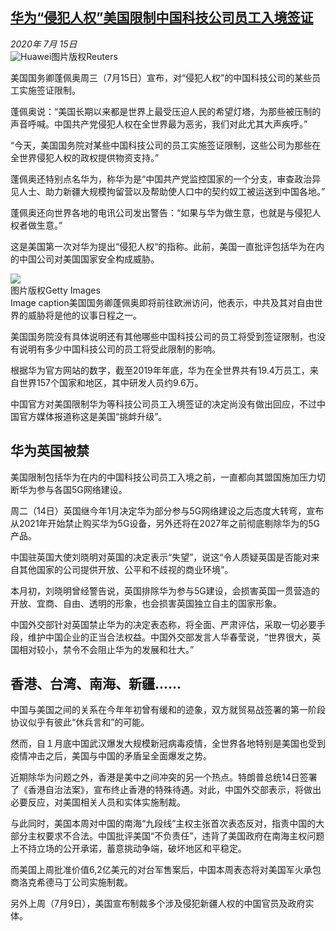 <!--1594858009000-->
[华为“侵犯人权”美国限制中国科技公司员工入境签证](http://www.bbc.com/zhongwen/simp/world-53425389)
------

<div><i>2020年 7月 15日</i></div><div><div class="story-body__inner" property="articleBody"><div class="media-landscape no-caption full-width lead"><span class="image-and-copyright-container"><img class="js-image-replace" alt="Huawei" src="https://images.weserv.nl/?url=ichef.bbci.co.uk/news/640/cpsprodpb/9C22/production/_113407993_5ff189dc-c134-4906-8935-a40a13a906d1.jpg"><span class="off-screen">图片版权</span><span class="story-image-copyright">Reuters</span></span></div><p class="story-body__introduction">美国国务卿蓬佩奥周三（7月15日）宣布，对“侵犯人权”的中国科技公司的某些员工实施签证限制。</p><div id="bbccom_mpu_3" class="bbccom_slot mpu-ad" aria-hidden="true"><div class="bbccom_advert"></div></div><p>蓬佩奥说：“美国长期以来都是世界上最受压迫人民的希望灯塔，为那些被压制的声音呼喊。中国共产党侵犯人权在全世界最为恶劣，我们对此尤其大声疾呼。”</p><p>“今天，美国国务院对某些中国科技公司的员工实施签证限制，这些公司为那些在全世界侵犯人权的政权提供物资支持。”</p><div id="bbccom_mpu_1_2" class="bbccom_slot mpu-ad" aria-hidden="true"><div class="bbccom_advert"></div></div><p>蓬佩奥还特别点名华为，称华为是“中国共产党监控国家的一个分支，审查政治异见人士、助力新疆大规模拘留营以及帮助使人口中的契约奴工被运送到中国各地。”</p><p>蓬佩奥还向世界各地的电讯公司发出警告：“如果与华为做生意，也就是与侵犯人权者做生意。”</p><p>这是美国第一次对华为提出“侵犯人权“的指称。此前，美国一直批评包括华为在内的中国公司对美国国家安全构成威胁。</p><div class="media-landscape has-caption full-width"><span class="image-and-copyright-container"><img src="https://images.weserv.nl/?url=ichef.bbci.co.uk/news/640/cpsprodpb/1829A/production/_113407989_fe1c9a49-f1f1-46b5-9a34-6b2b1d8973d9.jpg"><br><span class="off-screen">图片版权</span><span class="story-image-copyright">Getty Images</span></span><figcaption class="media-caption"><span class="off-screen">Image caption</span><span class="media-caption__text">美国国务卿蓬佩奥即将前往欧洲访问，他表示，中共及其对自由世界的威胁将是他的议事日程之一。</span></figcaption></div><p>美国国务院没有具体说明还有其他哪些中国科技公司的员工将受到签证限制，也没有说明有多少中国科技公司的员工将受此限制的影响。</p><p>根据华为官方网站的数字，截至2019年年底，华为在全世界共有19.4万员工，来自世界157个国家和地区，其中研发人员约9.6万。</p><p>中国官方对美国限制华为等科技公司员工入境签证的决定尚没有做出回应，不过中国官方媒体报道称这是美国“挑衅升级”。</p><h2 class="story-body__crosshead">华为英国被禁</h2><p>美国限制包括华为在内的中国科技公司员工入境之前，一直都向其盟国施加压力切断华为参与各国5G网络建设。</p><p>周二（14日）英国继今年1月决定华为部分参与5G网络建设之后态度大转弯，宣布从2021年开始禁止购买华为5G设备，另外还将在2027年之前彻底剔除华为的5G产品。</p><p>中国驻英国大使刘晓明对英国的决定表示“失望”，说这“令人质疑英国是否能对来自其他国家的公司提供开放、公平和不歧视的商业环境”。</p><p>本月初，刘晓明曾经警告说，英国排除华为参与5G建设，会损害英国一贯营造的开放、宜商、自由、透明的形象，也会损害英国独立自主的国家形象。</p><p>中国外交部针对英国禁止华为的决定表态称，将全面、严肃评估，采取一切必要手段，维护中国企业的正当合法权益。中国外交部发言人华春莹说，“世界很大，英国相对较小，禁令不会阻止华为的发展和壮大。”</p><h2 class="story-body__crosshead">香港、台湾、南海、新疆......</h2><p>中国与美国之间的关系在今年年初曾有缓和的迹象，双方就贸易战签署的第一阶段协议似乎有彼此“休兵言和”的可能。</p><p>然而，自１月底中国武汉爆发大规模新冠病毒疫情，全世界各地特别是美国也受到疫情冲击之后，美国与中国的矛盾呈全面爆发之势。</p><p>近期除华为问题之外，香港是美中之间冲突的另一个热点。特朗普总统14日签署了《香港自治法案》，宣布终止香港的特殊待遇。对此，中国外交部表示，将做出必要反应，对美国相关人员和实体实施制裁。</p><p>与此同时，美国本周对中国的南海“九段线”主权主张首次表态反对，指责中国的大部分主权要求不合法。中国批评美国“不负责任”，违背了美国政府在南海主权问题上不持立场的公开承诺，蓄意挑动争端，破坏地区和平稳定。</p><p>而美国上周批准价值6,2亿美元的对台军售案后，中国本周表态将对美国军火承包商洛克希德马丁公司实施制裁。</p><p>另外上周（7月9日），美国宣布制裁多个涉及侵犯新疆人权的中国官员及政府实体。</p></div></div>
